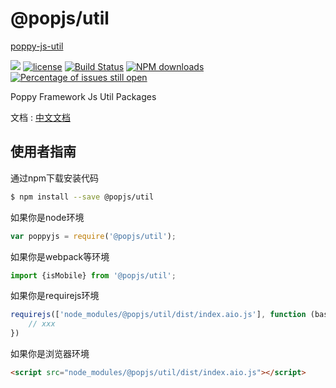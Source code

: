 # @popjs/util

[poppy-js-util](https://github.com/dadi-cn/popjs-util)


[![](https://img.shields.io/badge/Powered%20by-jslib%20base-brightgreen.svg)](https://github.com/yanhaijing/jslib-base)
[![license](https://img.shields.io/badge/license-MIT-blue.svg)](https://github.com/dadi-cn/popjs-util/blob/master/LICENSE)
[![Build Status](https://travis-ci.org/@popjs/util.svg?branch=master)](https://travis-ci.org/dadi-cn/popjs-util)
[![NPM downloads](http://img.shields.io/npm/dm/@popjs/util.svg?style=flat-square)](http://www.npmtrends.com/@popjs/util)
[![Percentage of issues still open](http://isitmaintained.com/badge/open/dadi-cn/popjs-util.svg)](http://isitmaintained.com/project/dadi-cn/popjs-util "Percentage of issues still open")

Poppy Framework Js Util Packages

文档 : [中文文档](https://imvkmark.github.io/poppy-js-util/index.html)


## 使用者指南

通过npm下载安装代码

```bash
$ npm install --save @popjs/util
```

如果你是node环境

```js
var poppyjs = require('@popjs/util');
```

如果你是webpack等环境

```js
import {isMobile} from '@popjs/util';
```

如果你是requirejs环境

```js
requirejs(['node_modules/@popjs/util/dist/index.aio.js'], function (base) {
    // xxx
})
```

如果你是浏览器环境

```html
<script src="node_modules/@popjs/util/dist/index.aio.js"></script>
```
